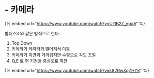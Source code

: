 # - 카메라



{% embed url="https://www.youtube.com/watch?v=Ur1B2Z_egxA" %}

발더스3 와 같은 방식으로 한다.

1. Top Down
2. 카메라가 케릭터와 떨어져서 이동
3. 카메라가 지면과 가까워지면 수평으로 각도 조절
4. Q,E 로 현 지점을 중심으로 회전



{% embed url="https://www.youtube.com/watch?v=k82RwXqZHY8" %}
